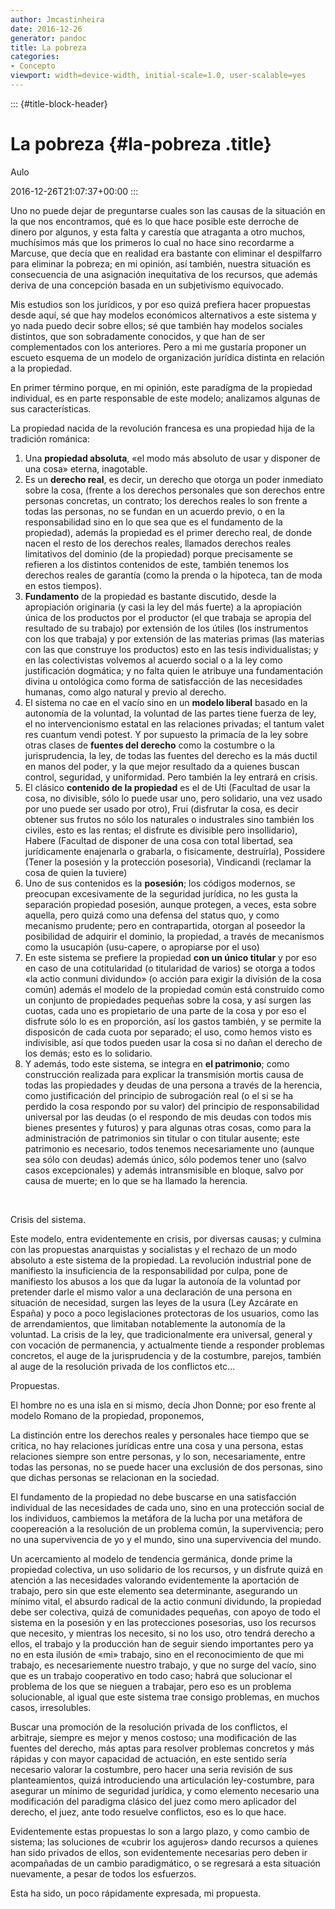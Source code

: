```yaml
---
author: Jmcastinheira
date: 2016-12-26
generator: pandoc
title: La pobreza
categories:
- Concepto
viewport: width=device-width, initial-scale=1.0, user-scalable=yes
---
```


::: {#title-block-header}
# La pobreza {#la-pobreza .title}

Aulo

2016-12-26T21:07:37+00:00
:::

Uno no puede dejar de preguntarse cuales son las causas de la situación
en la que nos encontramos, qué es lo que hace posible este derroche de
dinero por algunos, y esta falta y carestía que atraganta a otro muchos,
muchísimos más que los primeros lo cual no hace sino recordarme a
Marcuse, que decía que en realidad era bastante con eliminar el
despilfarro para eliminar la pobreza; en mi opinión, así también,
nuestra situación es consecuencia de una asignación inequitativa de los
recursos, que además deriva de una concepción basada en un subjetivismo
equivocado.

Mis estudios son los jurídicos, y por eso quizá prefiera hacer
propuestas desde aquí, sé que hay modelos económicos alternativos a este
sistema y yo nada puedo decir sobre ellos; sé que también hay modelos
sociales distintos, que son sobradamente conocidos, y que han de ser
complementados con los anteriores. Pero a mi me gustaría proponer un
escueto esquema de un modelo de organización jurídica distinta en
relación a la propiedad.

En primer término porque, en mi opinión, este paradígma de la propiedad
individual, es en parte responsable de este modelo; analizamos algunas
de sus características.

La propiedad nacida de la revolución francesa es una propiedad hija de
la tradición románica:

1.  Una **propiedad absoluta**, «el modo más absoluto de usar y disponer
    de una cosa» eterna, inagotable.
2.  Es un **derecho real**, es decir, un derecho que otorga un poder
    inmediato sobre la cosa, (frente a los derechos personales que son
    derechos entre personas concretas, un contrato; los derechos reales
    lo son frente a todas las personas, no se fundan en un acuerdo
    previo, o en la responsabilidad sino en lo que sea que es el
    fundamento de la propiedad), además la propiedad es el primer
    derecho real, de donde nacen el resto de los derechos reales,
    llamados derechos reales limitativos del dominio (de la propiedad)
    porque precisamente se refieren a los distintos contenidos de este,
    también tenemos los derechos reales de garantía (como la prenda o la
    hipoteca, tan de moda en estos tiempos).
3.  **Fundamento** de la propiedad es bastante discutido, desde la
    apropiación originaria (y casi la ley del más fuerte) a la
    apropiación única de los productos por el productor (el que trabaja
    se apropia del resultado de su trabajo) por extensión de los útiles
    (los instrumentos con los que trabaja) y por extensión de las
    materias primas (las materias con las que construye los productos)
    esto en las tesis individualistas; y en las colectivistas volvemos
    al acuerdo social o a la ley como justificación dogmática; y no
    falta quien le atribuye una fundamentación divina u ontológica como
    forma de satisfacción de las necesidades humanas, como algo natural
    y previo al derecho.
4.  El sistema no cae en el vacío sino en un **modelo liberal** basado
    en la autonomía de la voluntad, la voluntad de las partes tiene
    fuerza de ley, el no intervencionismo estatal en las relaciones
    privadas; el tantum valet res cuantum vendi potest. Y por supuesto
    la primacía de la ley sobre otras clases de **fuentes del derecho**
    como la costumbre o la jurisprudencia, la ley, de todas las fuentes
    del derecho es la más ductil en manos del poder, y la que mejor
    resultado da a quienes buscan control, seguridad, y uniformidad.
    Pero también la ley entrará en crisis.
5.  El clásico **contenido de la propiedad** es el de Uti (Facultad de
    usar la cosa, no divisible, sólo lo puede usar uno, pero solidario,
    una vez usado por uno puede ser usado por otro), Frui (disfrutar la
    cosa, es decir obtener sus frutos no sólo los naturales o
    industrales sino también los civiles, esto es las rentas; el
    disfrute es divisible pero insollidario), Habere (Facultad de
    disponer de una cosa con total libertad, sea jurídicamente
    enajenarla o grabarla, o fisicamente, destruírla), Possidere (Tener
    la posesión y la protección posesoria), Vindicandi (reclamar la cosa
    de quien la tuviere)
6.  Uno de sus contenidos es la **posesión**; los códigos modernos, se
    preocupan excesivamente de la seguridad jurídica, no les gusta la
    separación propiedad posesión, aunque protegen, a veces, esta sobre
    aquella, pero quizá como una defensa del status quo, y como
    mecanismo prudente; pero en contrapartida, otorgan al poseedor la
    posibilidad de adquirir el dominio, la propiedad, a través de
    mecanismos como la usucapión (usu-capere, o apropiarse por el uso)
7.  En este sistema se prefiere la propiedad **con un único titular** y
    por eso en caso de una cotitularidad (o titularidad de varios) se
    otorga a todos «la actio conmuni dividundo» (o acción para exigir la
    división de la cosa común) además el modelo de la propiedad común
    está construído como un conjunto de propiedades pequeñas sobre la
    cosa, y así surgen las cuotas, cada uno es propietario de una parte
    de la cosa y por eso el disfrute sólo lo es en proporción, así los
    gastos también, y se permite la disposicón de cada cuota por
    separado; el uso, como hemos visto es indivisible, así que todos
    pueden usar la cosa si no dañan el derecho de los demás; esto es lo
    solidario.
8.  Y además, todo este sistema, se integra en **el patrimonio**; como
    construcción realizada para explicar la transmisión mortis causa de
    todas las propiedades y deudas de una persona a través de la
    herencia, como justificación del principio de subrogación real (o el
    si se ha perdido la cosa respondo por su valor) del principio de
    responsabilidad universal por las deudas (o el respondo de mis
    deudas con todos mis bienes presentes y futuros) y para algunas
    otras cosas, como para la administración de patrimonios sin titular
    o con titular ausente; este patrimonio es necesario, todos tenemos
    necesariamente uno (aunque sea sólo con deudas) además único, sólo
    podemos tener uno (salvo casos excepcionales) y además
    intransmisible en bloque, salvo por causa de muerte; en lo que se ha
    llamado la herencia.

 

Crisis del sistema.

Este modelo, entra evidentemente en crisis, por diversas causas; y
culmina con las propuestas anarquistas y socialistas y el rechazo de un
modo absoluto a este sistema de la propiedad. La revolución industrial
pone de manifiesto la insuficiencia de la responsabilidad por culpa,
pone de manifiesto los abusos a los que da lugar la autonoía de la
voluntad por pretender darle el mismo valor a una declaración de una
persona en situación de necesidad, surgen las leyes de la usura (Ley
Azcárate en España) y poco a poco legislaciones protectoras de los
usuarios, como las de arrendamientos, que limitaban notablemente la
autonomía de la voluntad. La crisis de la ley, que tradicionalmente era
universal, general y con vocación de permanencia, y actualmente tiende a
responder problemas concretos, el auge de la jurisprudencia y de la
costumbre, parejos, también al auge de la resolución privada de los
conflictos etc...

Propuestas.

El hombre no es una isla en si mismo, decía Jhon Donne; por eso frente
al modelo Romano de la propiedad, proponemos,

La distinción entre los derechos reales y personales hace tiempo que se
critica, no hay relaciones jurídicas entre una cosa y una persona, estas
relaciones siempre son entre personas, y lo son, necesariamente, entre
todas las personas, no se puede hacer una exclusión de dos personas,
sino que dichas personas se relacionan en la sociedad.

El fundamento de la propiedad no debe buscarse en una satisfacción
individual de las necesidades de cada uno, sino en una protección social
de los individuos, cambiemos la metáfora de la lucha por una metáfora de
coopereación a la resolución de un problema común, la supervivencia;
pero no una supervivencia de yo y el mundo, sino una supervivencia del
mundo.

Un acercamiento al modelo de tendencia germánica, donde prime la
propiedad colectiva, un uso solidario de los recursos, y un disfrute
quizá en atención a las necesidades valorando evidentemente la
aportación de trabajo, pero sin que este elemento sea determinante,
asegurando un mínimo vital, el absurdo radical de la actio conmuni
dividundo, la propiedad debe ser colectiva, quizá de comunidades
pequeñas, con apoyo de todo el sistema en la posesión y en las
protecciones posesorias, uso los recursos que necesito, y mientras los
necesito, si no los uso, otro tendrá derecho a ellos, el trabajo y la
producción han de seguir siendo importantes pero ya no en esta ilusión
de «mi» trabajo, sino en el reconocimiento de que mi trabajo, es
necesariemente nuestro trabajo, y que no surge del vacío, sino que es un
trabajo cooperativo en todo caso; habrá que solucionar el problema de
los que se nieguen a trabajar, pero eso es un problema solucionable, al
igual que este sistema trae consigo problemas, en muchos casos,
irresolubles.

Buscar una promoción de la resolución privada de los conflictos, el
arbitraje, siempre es mejor y menos costoso; una modificación de las
fuentes del derecho, más aptas para resolver problemas concretos y más
rápidas y con mayor capacidad de actuación, en este sentido sería
necesario valorar la costumbre, pero hacer una seria revisión de sus
planteamientos, quizá introduciendo una articulación ley-costumbre, para
asegurar un mínimo de seguridad jurídica, y como elemento necesario una
modificación del paradigma clásico del juez como mero aplicador del
derecho, el juez, ante todo resuelve conflictos, eso es lo que hace.

Evidentemente estas propuestas lo son a largo plazo, y como cambio de
sistema; las soluciones de «cubrir los agujeros» dando recursos a
quienes han sido privados de ellos, son evidentemente necesarias pero
deben ir acompañadas de un cambio paradigmático, o se regresará a esta
situación nuevamente, a pesar de todos los esfuerzos.

Esta ha sido, un poco rápidamente expresada, mi propuesta.
